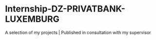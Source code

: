# Internship-DZ-PRIVATBANK-LUXEMBURG
A selection of my projects | Published in consultation with my supervisor 
